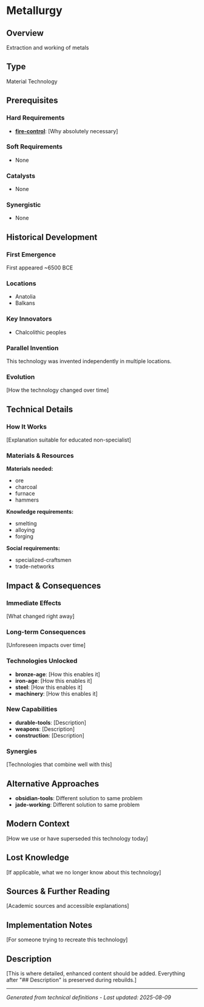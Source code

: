 # Metallurgy

## Overview
Extraction and working of metals

## Type
Material Technology

## Prerequisites

### Hard Requirements
- **[fire-control](../fire-control/README.md)**: [Why absolutely necessary]

### Soft Requirements
- None

### Catalysts
- None

### Synergistic
- None

## Historical Development

### First Emergence
First appeared ~6500 BCE

### Locations
- Anatolia
- Balkans

### Key Innovators
- Chalcolithic peoples

### Parallel Invention
This technology was invented independently in multiple locations.

### Evolution
[How the technology changed over time]

## Technical Details

### How It Works
[Explanation suitable for educated non-specialist]

### Materials & Resources
**Materials needed:**
- ore
- charcoal
- furnace
- hammers


**Knowledge requirements:**
- smelting
- alloying
- forging


**Social requirements:**
- specialized-craftsmen
- trade-networks

## Impact & Consequences

### Immediate Effects
[What changed right away]

### Long-term Consequences
[Unforeseen impacts over time]

### Technologies Unlocked
- **bronze-age**: [How this enables it]
- **iron-age**: [How this enables it]
- **steel**: [How this enables it]
- **machinery**: [How this enables it]

### New Capabilities
- **durable-tools**: [Description]
- **weapons**: [Description]
- **construction**: [Description]

### Synergies
[Technologies that combine well with this]

## Alternative Approaches
- **obsidian-tools**: Different solution to same problem
- **jade-working**: Different solution to same problem

## Modern Context
[How we use or have superseded this technology today]

## Lost Knowledge
[If applicable, what we no longer know about this technology]

## Sources & Further Reading
[Academic sources and accessible explanations]

## Implementation Notes
[For someone trying to recreate this technology]

## Description















[This is where detailed, enhanced content should be added. Everything after "## Description" is preserved during rebuilds.]

---
*Generated from technical definitions - Last updated: 2025-08-09*
